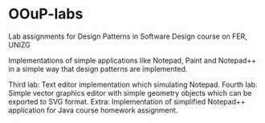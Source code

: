 # OOuP-labs
Lab assignments for Design Patterns in Software Design course on FER, UNIZG

Implementations of simple applications like Notepad, Paint and Notepad++ in a simple way that design patterns are implemented.

Third lab: Text editor implementation which simulating Notepad.
Fourth lab: Simple vector graphics editor with simple geometry objects which can be exported to SVG format.
Extra: Implementation of simplified Notepad++ application for Java course homework assignment.